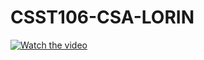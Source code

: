 # CSST106-CSA-LORIN

[![Watch the video](https://raw.githubusercontent.com/Milleys/CCST106-CS4A-LORIN/main/assets/thumbnail.png)](https://raw.githubusercontent.com/Milleys/CCST106-CS4A-LORIN/main/assets/CS4A-LORIN-MP1.mp4)
